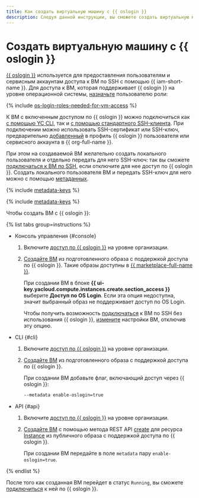 ```yaml
---
title: Как создать виртуальную машину с {{ oslogin }}
description: Следуя данной инструкции, вы сможете создать виртуальную машину с возможностью доступа по {{ oslogin }}.
---
```


# Создать виртуальную машину с {{ oslogin }}

[{{ oslogin }}](../../../organization/concepts/os-login.md) используется для предоставления пользователям и сервисным аккаунтам доступа к ВМ по SSH c помощью {{ iam-short-name }}. Для доступа к ВМ, которая поддерживает {{ oslogin }} на уровне операционной системы, [назначьте](../../../iam/operations/roles/grant.md) пользователю роли:

{% include [os-login-roles-needed-for-vm-access](../../../_includes/organization/os-login-roles-needed-for-vm-access.md) %}

К ВМ с включенным доступом по {{ oslogin }} можно подключиться как [с помощью YC CLI](os-login.md#connect-with-yc-cli), так и [с помощью стандартного SSH-клиента](os-login.md#connect-with-ssh-client). При подключении можно использовать SSH-сертификат или SSH-ключ, предварительно [добавленный](../../../organization/operations/add-ssh.md) в профиль {{ oslogin }} пользователя или сервисного аккаунта в {{ org-full-name }}.

При этом на создаваемой ВМ желательно создать локального пользователя и отдельно передать для него SSH-ключ: так вы сможете [подключаться к ВМ по SSH](./ssh.md#vm-connect), если отключите для нее доступ по {{ oslogin }}. Создать локального пользователя ВМ и передать SSH-ключ для него можно с помощью [метаданных](../../concepts/vm-metadata.md#how-to-send-metadata).

{% include [metadata-keys](../../../_includes/compute/os-login-enablement-notice.md) %}

{% include [metadata-keys](../../../_includes/compute/metadata-keys.md) %}

Чтобы создать ВМ с {{ oslogin }}:

{% list tabs group=instructions %}

- Консоль управления {#console}

  1. Включите [доступ по {{ oslogin }}](../../../organization/operations/os-login-access.md) на уровне организации.

  1. [Создайте ВМ](../images-with-pre-installed-software/create.md) из подготовленного образа с поддержкой доступа по {{ oslogin }}. Такие образы доступны в [{{ marketplace-full-name }}](/marketplace).
  
     При создании ВМ в блоке **{{ ui-key.yacloud.compute.instances.create.section_access }}** выберите **Доступ по OS Login**. Если эта опция недоступна, значит выбранный образ не поддерживает доступ по OS Login.
  
     Чтобы получить возможность [подключаться](./ssh.md#vm-connect) к ВМ по SSH без использования {{ oslogin }}, [измените](../vm-control/vm-update.md) настройки ВМ, отключив эту опцию.

- CLI {#cli}

  1. Включите [доступ по {{ oslogin }}](../../../organization/operations/os-login-access.md) на уровне организации.

  1. [Создайте ВМ](../images-with-pre-installed-software/create.md) из подготовленного образа с поддержкой доступа по {{ oslogin }}.
  
     При создании ВМ добавьте флаг, включающий доступ через {{ oslogin }}:

     ```bash
     --metadata enable-oslogin=true
     ```

- API {#api}

  1. Включите [доступ по {{ oslogin }}](../../../organization/operations/os-login-access.md) на уровне организации.

  1. [Создайте ВМ](../vm-create/create-linux-vm.md) с помощью метода REST API [create](../../api-ref/Instance/create.md) для ресурса [Instance](../../api-ref/Instance/) из публичного образа с поддержкой доступа по {{ oslogin }}.

     При создании ВМ передайте в поле `metadata` пару `enable-oslogin=true`.

{% endlist %}

После того как созданная ВМ перейдет в статус `Running`, вы сможете [подключиться](./os-login.md) к ней по {{ oslogin }}.